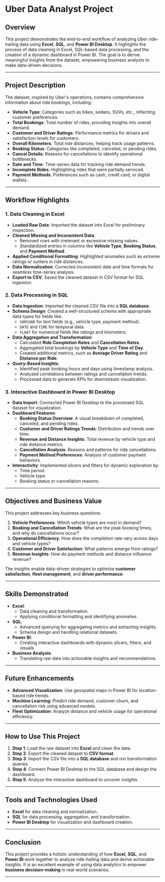 # Uber Data Analyst Project

## Overview

This project demonstrates the end-to-end workflow of analyzing Uber ride-hailing data using **Excel**, **SQL**, and **Power BI Desktop**. It highlights the process of data cleaning in Excel, SQL-based data processing, and the creation of a dynamic dashboard in Power BI. The goal is to derive meaningful insights from the dataset, empowering business analysts to make data-driven decisions.

---

## Project Description

The dataset, inspired by Uber's operations, contains comprehensive information about ride bookings, including:

- **Vehicle Type**: Categories such as bikes, sedans, SUVs, etc., reflecting customer preferences.
- **Total Bookings**: Total number of rides, providing insights into overall demand.
- **Customer and Driver Ratings**: Performance metrics for drivers and satisfaction levels for customers.
- **Overall Kilometers**: Total ride distances, helping track usage patterns.
- **Booking Status**: Categories like completed, canceled, or pending rides.
- **Cancel Details**: Reasons for cancellations to identify operational bottlenecks.
- **Date and Time**: Time-series data for tracking ride demand trends.
- **Incomplete Rides**: Highlighting rides that were partially serviced.
- **Payment Methods**: Preferences such as cash, credit card, or digital wallets.

---

## Workflow Highlights

### 1. **Data Cleaning in Excel**
- **Loaded Raw Data**: Imported the dataset into Excel for preliminary inspection.
- **Cleaned Missing and Inconsistent Data**:
  - Removed rows with irrelevant or excessive missing values.
  - Standardized entries in columns like **Vehicle Type**, **Booking Status**, and **Payment Method**.
- **Applied Conditional Formatting**: Highlighted anomalies such as extreme ratings or outliers in ride distances.
- **Data Normalization**: Corrected inconsistent date and time formats for seamless time-series analysis.
- **Export to CSV**: Saved the cleaned dataset in CSV format for SQL ingestion.

### 2. **Data Processing in SQL**
- **Data Ingestion**: Imported the cleaned CSV file into a **SQL database**.
- **Schema Design**: Created a well-structured schema with appropriate data types for fields like:
  - `VARCHAR` for text fields (e.g., vehicle type, payment method).
  - `DATE` and `TIME` for temporal data.
  - `FLOAT` for numerical fields like ratings and kilometers.
- **Data Aggregation and Transformation**:
  - Calculated **Ride Completion Rates** and **Cancellation Rates**.
  - Aggregated total bookings by **Vehicle Type** and **Time of Day**.
  - Created additional metrics, such as **Average Driver Rating** and **Distance per Ride**.
- **Query-Based Insights**:
  - Identified peak booking hours and days using timestamp analysis.
  - Analyzed correlations between ratings and cancellation trends.
  - Processed data to generate KPIs for downstream visualization.

### 3. **Interactive Dashboard in Power BI Desktop**
- **Data Import**: Connected Power BI Desktop to the processed SQL dataset for visualization.
- **Dashboard Features**:
  - **Booking Status Overview**: A visual breakdown of completed, canceled, and pending rides.
  - **Customer and Driver Ratings Trends**: Distribution and trends over time.
  - **Revenue and Distance Insights**: Total revenue by vehicle type and ride distance metrics.
  - **Cancellation Analysis**: Reasons and patterns for ride cancellations.
  - **Payment Method Preferences**: Analysis of customer payment behaviors.
- **Interactivity**: Implemented slicers and filters for dynamic exploration by:
  - Time period.
  - Vehicle type.
  - Booking status or cancellation reasons.

---

## Objectives and Business Value

This project addresses key business questions:

1. **Vehicle Preferences**: Which vehicle types are most in demand?
2. **Booking and Cancellation Trends**: What are the peak booking times, and why do cancellations occur?
3. **Operational Efficiency**: How does the completion rate vary across days and vehicle types?
4. **Customer and Driver Satisfaction**: What patterns emerge from ratings?
5. **Revenue Insights**: How do payment methods and distance influence revenue?

The insights enable data-driven strategies to optimize **customer satisfaction**, **fleet management**, and **driver performance**.

---

## Skills Demonstrated

- **Excel**:
  - Data cleaning and transformation.
  - Applying conditional formatting and identifying anomalies.
- **SQL**:
  - Advanced querying for aggregating metrics and extracting insights.
  - Schema design and handling relational datasets.
- **Power BI**:
  - Creating interactive dashboards with dynamic slicers, filters, and visuals.
- **Business Analysis**:
  - Translating raw data into actionable insights and recommendations.

---

## Future Enhancements

- **Advanced Visualization**: Use geospatial maps in Power BI for location-based ride trends.
- **Machine Learning**: Predict ride demand, customer churn, and cancellation risk using advanced models.
- **Fleet Optimization**: Analyze distance and vehicle usage for operational efficiency.

---

## How to Use This Project

1. **Step 1**: Load the raw dataset into **Excel** and clean the data.
2. **Step 2**: Export the cleaned dataset to **CSV format**.
3. **Step 3**: Import the CSV file into a **SQL database** and run transformation queries.
4. **Step 4**: Connect Power BI Desktop to the SQL database and design the dashboard.
5. **Step 5**: Analyze the interactive dashboard to uncover insights.

---

## Tools and Technologies Used
- **Excel** for data cleaning and normalization.
- **SQL** for data processing, aggregation, and transformation.
- **Power BI Desktop** for visualization and dashboard creation.

---

## Conclusion

This project provides a holistic understanding of how **Excel**, **SQL**, and **Power BI** work together to analyze ride-hailing data and derive actionable insights. It is an excellent example of using data analytics to empower **business decision-making** in real-world scenarios.

---




